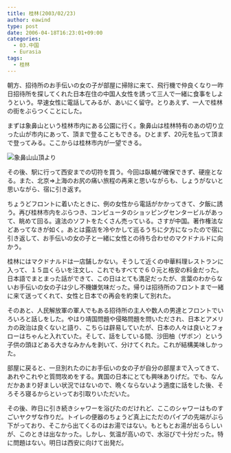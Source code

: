 ```yaml
---
title: 桂林(2003/02/23)
author: eawind
type: post
date: 2006-04-18T16:23:01+09:00
categories:
  - 03.中国
  - Eurasia
tags:
  - 桂林
---
```

朝方、招待所のお手伝いの女の子が部屋に掃除に来て、飛行機で仲良くなり一昨日招待所を探してくれた日本在住の中国人女性を誘って三人で一緒に食事をしようという。早速女性に電話してみるが、あいにく留守。とりあえず、一人で桂林の街をぶらつくことにした。

まずは象鼻山という桂林市内にある公園に行く。象鼻山は桂林特有のあの切り立った山が市内にあって、頂まで登ることもできる。ひとまず、20元を払って頂まで登ってみる。ここからは桂林市内が一望できる。

![象鼻山山頂より](/img/wp/2006/04/200302230809341.jpg)

その後、駅に行って西安までの切符を買う。今回は臥輔が確保できず、硬座となる。また、北京⇒上海のお尻の痛い旅程の再来と思いながらも、しょうがないと思いながら、宿に引き返す。

ちょうどフロントに着いたときに、例の女性から電話がかかってきて、夕飯に誘う。再び桂林市内をぶらつき、コンピュータのショッピングセンタービルがあって、眺めて回る。違法のソフトをたくさん売っている。さすが中国。著作権法などあってなきが如く。あとは露店を冷やかして巡るうちに夕方になったので宿に引き返して、お手伝いの女の子と一緒に女性との待ち合わせのマクドナルドに向かう。

桂林にはマクドナルドは一店舗しかない。そうして近くの中華料理レストランに入って、１５皿くらいを注文し、これでもすべてで６０元と格安の料金だった。日本語でまとまった話ができて、この日はとても満足だったが、言葉のわからないお手伝いの女の子は少し不機嫌気味だった。帰りは招待所のフロントまで一緒に来て送ってくれて、女性と日本での再会を約束して別れた。

そのあと、人民解放軍の軍人でもある招待所の主人や数人の男達とフロントでいろいろと話しをした。やはり靖国問題や侵略問題を問いただされ、日本とアメリカの政治は良くないと語り、こちらは辟易していたが、日本の人々は良いとフォローはちゃんと入れていた。そして、話をしている間、沙田柚（ザボン）という子供の頭ほどある大きなみかんを剥いて、分けてくれた。これが結構美味しかった。

部屋に戻ると、一旦別れたのにお手伝いの女の子が自分の部屋まで入ってきて、あれやこれやと質問攻めをする。異国の日本にとても興味ありげだ。でも、なんだかあまり好ましい状況ではないので、晩くならないよう適度に話をした後、そろそろ寝るからといってお引取りいただいた。

その後、昨日に引き続きシャワーを浴びたのだけれど、ここのシャワーはものすごいヤクザな作りだ。トイレの便器のちょうど真上にただのパイプの先端がぶら下がっており、そこから出てくるのはお湯ではない。もともとお湯が出るらしいが、このときは出なかった。しかし、気温が高いので、水浴びで十分だった。特に問題はない。明日は西安に向けて出発だ。
